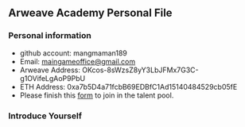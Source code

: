## Arweave Academy Personal File

### Personal information

- github account: mangmaman189
- Email: maingameoffice@gmail.com 
- Arweave Address: OKcos-8sWzsZ8yY3LbJFMx7G3C-g1OVifeLgAoP9PbU
- ETH Address: 0xa7b5D4a71fcbB69EDBfC1Ad15140484529cb05fE 
- Please finish this [form](https://docs.google.com/forms/d/e/1FAIpQLSfWA5fIIcBgmRppm3jNz5vmf9Mai_QMVil-2pO4r7YKn_Zhtw/viewform?usp=sf_link) to join in the talent pool.

### Introduce Yourself
